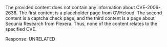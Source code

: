 The provided content does not contain any information about CVE-2006-2636. The first content is a placeholder page from OVHcloud. The second content is a captcha check page, and the third content is a page about Secunia Research from Flexera. Thus, none of the content relates to the specified CVE.

Response: UNRELATED